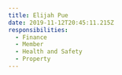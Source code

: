 ```yaml
---
title: Elijah Pue
date: 2019-11-12T20:45:11.215Z
responsibilities:
  - Finance
  - Member
  - Health and Safety
  - Property
---
```



